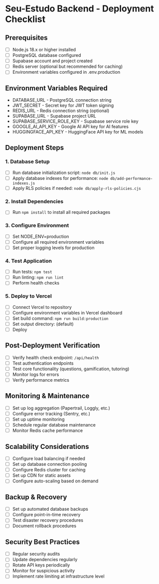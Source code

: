 # Seu-Estudo Backend - Deployment Checklist

## Prerequisites
- [ ] Node.js 18.x or higher installed
- [ ] PostgreSQL database configured
- [ ] Supabase account and project created
- [ ] Redis server (optional but recommended for caching)
- [ ] Environment variables configured in .env.production

## Environment Variables Required
- DATABASE_URL - PostgreSQL connection string
- JWT_SECRET - Secret key for JWT token signing
- REDIS_URL - Redis connection string (optional)
- SUPABASE_URL - Supabase project URL
- SUPABASE_SERVICE_ROLE_KEY - Supabase service role key
- GOOGLE_AI_API_KEY - Google AI API key for AI features
- HUGGINGFACE_API_KEY - HuggingFace API key for ML models

## Deployment Steps

### 1. Database Setup
- [ ] Run database initialization script: `node db/init.js`
- [ ] Apply database indexes for performance: `node db/add-performance-indexes.js`
- [ ] Apply RLS policies if needed: `node db/apply-rls-policies.cjs`

### 2. Install Dependencies
- [ ] Run `npm install` to install all required packages

### 3. Configure Environment
- [ ] Set NODE_ENV=production
- [ ] Configure all required environment variables
- [ ] Set proper logging levels for production

### 4. Test Application
- [ ] Run tests: `npm test`
- [ ] Run linting: `npm run lint`
- [ ] Perform health checks

### 5. Deploy to Vercel
- [ ] Connect Vercel to repository
- [ ] Configure environment variables in Vercel dashboard
- [ ] Set build command: `npm run build:production`
- [ ] Set output directory: (default)
- [ ] Deploy

## Post-Deployment Verification
- [ ] Verify health check endpoint: `/api/health`
- [ ] Test authentication endpoints
- [ ] Test core functionality (questions, gamification, tutoring)
- [ ] Monitor logs for errors
- [ ] Verify performance metrics

## Monitoring & Maintenance
- [ ] Set up log aggregation (Papertrail, Loggly, etc.)
- [ ] Configure error tracking (Sentry, etc.)
- [ ] Set up uptime monitoring
- [ ] Schedule regular database maintenance
- [ ] Monitor Redis cache performance

## Scalability Considerations
- [ ] Configure load balancing if needed
- [ ] Set up database connection pooling
- [ ] Configure Redis cluster for caching
- [ ] Set up CDN for static assets
- [ ] Configure auto-scaling based on demand

## Backup & Recovery
- [ ] Set up automated database backups
- [ ] Configure point-in-time recovery
- [ ] Test disaster recovery procedures
- [ ] Document rollback procedures

## Security Best Practices
- [ ] Regular security audits
- [ ] Update dependencies regularly
- [ ] Rotate API keys periodically
- [ ] Monitor for suspicious activity
- [ ] Implement rate limiting at infrastructure level